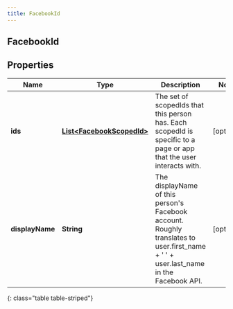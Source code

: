 ```yaml
---
title: FacebookId
---
```

## FacebookId


## Properties

| Name | Type | Description | Notes |
| ------------ | ------------- | ------------- | ------------- |
| **ids** | <!----><!---->[**List&lt;FacebookScopedId&gt;**](FacebookScopedId.html)<!----> | The set of scopedIds that this person has. Each scopedId is specific to a page or app that the user interacts with. |  [optional] |
| **displayName** | <!----><!---->**String**<!----> | The displayName of this person's Facebook account. Roughly translates to user.first_name + ' ' + user.last_name in the Facebook API. |  [optional] |
{: class="table table-striped"}



